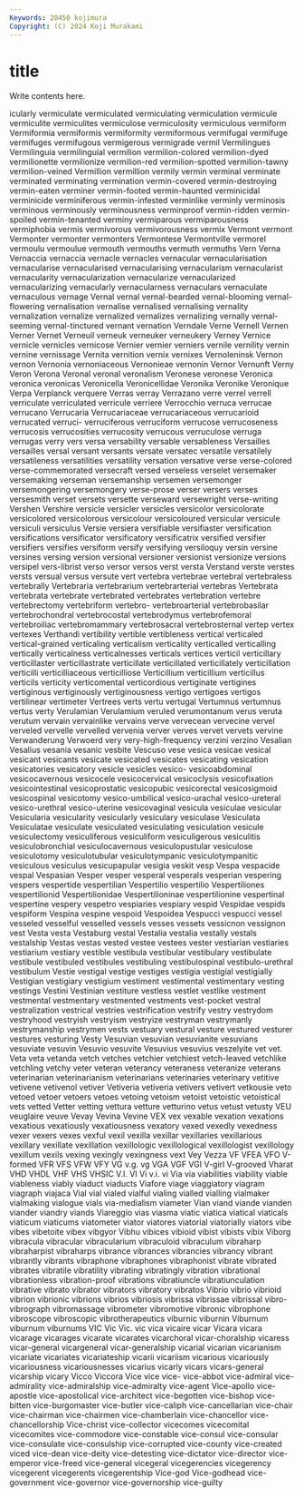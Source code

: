 ```yaml
---
Keywords: 20450 kojimura
Copyright: (C) 2024 Koji Murakami
---
```


# title

Write contents here.



icularly vermiculate vermiculated vermiculating vermiculation vermicule
vermiculite vermiculites vermiculose vermiculosity vermiculous vermiform Vermiformia vermiformis vermiformity vermiformous
vermifugal vermifuge vermifuges vermifugous vermigerous vermigrade vermil Vermilingues Vermilinguia vermilinguial
vermilion vermilion-colored vermilion-dyed vermilionette vermilionize vermilion-red vermilion-spotted vermilion-tawny vermilion-veined Vermillion
vermillion vermily vermin verminal verminate verminated verminating vermination vermin-covered vermin-destroying
vermin-eaten verminer vermin-footed vermin-haunted verminicidal verminicide verminiferous vermin-infested verminlike verminly
verminosis verminous verminously verminousness verminproof vermin-ridden vermin-spoiled vermin-tenanted verminy vermiparous
vermiparousness vermiphobia vermis vermivorous vermivorousness vermix Vermont vermont Vermonter vermonter
vermonters Vermontese Vermontville vermorel vermoulu vermoulue vermouth vermouths vermuth vermuths
Vern Verna Vernaccia vernaccia vernacle vernacles vernacular vernacularisation vernacularise vernacularised
vernacularising vernacularism vernacularist vernacularity vernacularization vernacularize vernacularized vernacularizing vernacularly vernacularness
vernaculars vernaculate vernaculous vernage Vernal vernal vernal-bearded vernal-blooming vernal-flowering vernalisation
vernalise vernalised vernalising vernality vernalization vernalize vernalized vernalizes vernalizing vernally
vernal-seeming vernal-tinctured vernant vernation Verndale Verne Vernell Vernen Verner Vernet
Verneuil verneuk verneuker verneukery Verney Vernice vernicle vernicles vernicose Vernier
vernier verniers vernile vernility vernin vernine vernissage Vernita vernition vernix
vernixes Vernoleninsk Vernon vernon Vernonia vernoniaceous Vernonieae vernonin Vernor Vernunft
Verny Veron Verona Veronal veronal veronalism Veronese veronese Veronica veronica
veronicas Veronicella Veronicellidae Veronika Veronike Veronique Verpa Verplanck verquere Verras
verray Verrazano verre verrel verrell verriculate verriculated verricule verriere Verrocchio
verruca verrucae verrucano Verrucaria Verrucariaceae verrucariaceous verrucarioid verrucated verruci- verruciferous
verruciform verrucose verrucoseness verrucosis verrucosities verrucosity verrucous verruculose verruga verrugas
verry vers versa versability versable versableness Versailles versailles versal versant
versants versate versatec versatile versatilely versatileness versatilities versatility versation versative
verse verse-colored verse-commemorated versecraft versed verseless verselet versemaker versemaking verseman
versemanship versemen versemonger versemongering versemongery verse-prose verser versers verses versesmith
verset versets versette verseward versewright verse-writing Vershen Vershire versicle versicler
versicles versicolor versicolorate versicolored versicolorous versicolour versicoloured versicular versicule versiculi
versiculus Versie versiera versifiable versifiaster versification versifications versificator versificatory versificatrix
versified versifier versifiers versifies versiform versify versifying versiloquy versin versine
versines versing version versional versioner versionist versionize versions versipel vers-librist
verso versor versos verst versta Verstand verste verstes versts versual
versus versute vert vertebra vertebrae vertebral vertebraless vertebrally Vertebraria vertebrarium
vertebrarterial vertebras Vertebrata vertebrata vertebrate vertebrated vertebrates vertebration vertebre vertebrectomy
vertebriform vertebro- vertebroarterial vertebrobasilar vertebrochondral vertebrocostal vertebrodymus vertebrofemoral vertebroiliac vertebromammary
vertebrosacral vertebrosternal vertep vertex vertexes Verthandi vertibility vertible vertibleness vertical
verticaled vertical-grained verticaling verticalism verticality verticalled verticalling vertically verticalness verticalnesses
verticals vertices verticil verticillary verticillaster verticillastrate verticillate verticillated verticillately verticillation
verticilli verticilliaceous verticilliose Verticillium verticillium verticillus verticils verticity verticomental verticordious
vertiginate vertigines vertiginous vertiginously vertiginousness vertigo vertigoes vertigos vertilinear vertimeter
Vertrees verts vertu vertugal Vertumnus vertumnus vertus verty Verulamian Verulamium
veruled verumontanum verus veruta verutum vervain vervainlike vervains verve vervecean
vervecine vervel verveled vervelle vervelled vervenia verver verves vervet vervets
vervine Verwanderung Verwoerd very very-high-frequency verzini verzino Vesalian Vesalius vesania
vesanic vesbite Vescuso vese vesica vesicae vesical vesicant vesicants vesicate
vesicated vesicates vesicating vesication vesicatories vesicatory vesicle vesicles vesico- vesicoabdominal
vesicocavernous vesicocele vesicocervical vesicoclysis vesicofixation vesicointestinal vesicoprostatic vesicopubic vesicorectal vesicosigmoid
vesicospinal vesicotomy vesico-umbilical vesico-urachal vesico-ureteral vesico-urethral vesico-uterine vesicovaginal vesicula vesiculae
vesicular Vesicularia vesicularity vesicularly vesiculary vesiculase Vesiculata Vesiculatae vesiculate vesiculated
vesiculating vesiculation vesicule vesiculectomy vesiculiferous vesiculiform vesiculigerous vesiculitis vesiculobronchial vesiculocavernous
vesiculopustular vesiculose vesiculotomy vesiculotubular vesiculotympanic vesiculotympanitic vesiculous vesiculus vesicupapular vesigia
veskit vesp Vespa vespacide vespal Vespasian Vesper vesper vesperal vesperals
vesperian vespering vespers vespertide vespertilian Vespertilio vespertilio Vespertiliones vespertilionid Vespertilionidae
Vespertilioninae vespertilionine vespertinal vespertine vespery vespetro vespiaries vespiary vespid Vespidae
vespids vespiform Vespina vespine vespoid Vespoidea Vespucci vespucci vessel vesseled
vesselful vesselled vessels vesses vessets vessicnon vessignon vest Vesta vesta
Vestaburg vestal Vestalia vestalia vestally vestals vestalship Vestas vestas vested
vestee vestees vester vestiarian vestiaries vestiarium vestiary vestible vestibula vestibular
vestibulary vestibulate vestibule vestibuled vestibules vestibuling vestibulospinal vestibulo-urethral vestibulum Vestie
vestigal vestige vestiges vestigia vestigial vestigially Vestigian vestigiary vestigium vestiment
vestimental vestimentary vesting vestings Vestini Vestinian vestiture vestless vestlet vestlike
vestment vestmental vestmentary vestmented vestments vest-pocket vestral vestralization vestrical vestries
vestrification vestrify vestry vestrydom vestryhood vestryish vestryism vestryize vestryman vestrymanly
vestrymanship vestrymen vests vestuary vestural vesture vestured vesturer vestures vesturing
Vesty Vesuvian vesuvian vesuvianite vesuvians vesuviate vesuvin Vesuvio vesuvite Vesuvius
vesuvius veszelyite vet vet. Veta veta vetanda vetch vetches vetchier
vetchiest vetch-leaved vetchlike vetchling vetchy veter veteran veterancy veteraness veteranize
veterans veterinarian veterinarianism veterinarians veterinaries veterinary vetitive vetivene vetivenol vetiver
Vetiveria vetiveria vetivers vetivert vetkousie veto vetoed vetoer vetoers vetoes
vetoing vetoism vetoist vetoistic vetoistical vets vetted Vetter vetting vettura
vetture vetturino vetus vetust vetusty VEU veuglaire veuve Vevay Vevina
Vevine VEX vex vexable vexation vexations vexatious vexatiously vexatiousness vexatory
vexed vexedly vexedness vexer vexers vexes vexful vexil vexilla vexillar
vexillaries vexillarious vexillary vexillate vexillation vexillologic vexillological vexillologist vexillology vexillum
vexils vexing vexingly vexingness vext Vey Vezza VF VFEA VFO
V-formed VFR VFS VFW VFY VG v.g. vg VGA VGF
VGI V-girl V-grooved Vharat VHD VHDL VHF VHS VHSIC V.I.
VI Vi v.i. vi Via via viabilities viability viable viableness
viably viaduct viaducts Viafore viage viaggiatory viagram viagraph viajaca Vial
vial vialed vialful vialing vialled vialling vialmaker vialmaking vialogue vials
via-medialism viameter Vian viand viande vianden viander viandry viands Viareggio
vias viasma viatic viatica viatical viaticals viaticum viaticums viatometer viator
viatores viatorial viatorially viators vibe vibes vibetoite vibex vibgyor Vibhu
vibices vibioid vibist vibists vibix Viborg vibracula vibracular vibracularium vibraculoid
vibraculum vibraharp vibraharpist vibraharps vibrance vibrances vibrancies vibrancy vibrant vibrantly
vibrants vibraphone vibraphones vibraphonist vibrate vibrated vibrates vibratile vibratility vibrating
vibratingly vibration vibrational vibrationless vibration-proof vibrations vibratiuncle vibratiunculation vibrative vibrato
vibrator vibrators vibratory vibratos Vibrio vibrio vibrioid vibrion vibrionic vibrions
vibrios vibriosis vibrissa vibrissae vibrissal vibro- vibrograph vibromassage vibrometer vibromotive
vibronic vibrophone vibroscope vibroscopic vibrotherapeutics viburnic viburnin Viburnum viburnum viburnums
VIC Vic Vic. vic vica vicaire vicar Vicara vicara vicarage
vicarages vicarate vicarates vicarchoral vicar-choralship vicaress vicar-general vicargeneral vicar-generalship vicarial
vicarian vicarianism vicariate vicariates vicariateship vicarii vicariism vicarious vicariously vicariousness
vicariousnesses vicarius vicarly vicars vicars-general vicarship vicary Vicco Viccora Vice
vice vice- vice-abbot vice-admiral vice-admirality vice-admiralship vice-admiralty vice-agent Vice-apollo vice-apostle
vice-apostolical vice-architect vice-begotten vice-bishop vice-bitten vice-burgomaster vice-butler vice-caliph vice-cancellarian vice-chair
vice-chairman vice-chairmen vice-chamberlain vice-chancellor vice-chancellorship Vice-christ vice-collector vicecomes vicecomital vicecomites
vice-commodore vice-constable vice-consul vice-consular vice-consulate vice-consulship vice-corrupted vice-county vice-created viced
vice-dean vice-deity vice-detesting vice-dictator vice-director vice-emperor vice-freed vice-general vicegeral vicegerencies
vicegerency vicegerent vicegerents vicegerentship Vice-god Vice-godhead vice-government vice-governor vice-governorship vice-guilty
